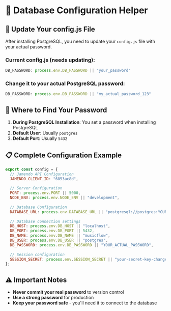 # 🔧 Database Configuration Helper

## 📝 Update Your config.js File

After installing PostgreSQL, you need to update your `config.js` file with your actual password.

### Current config.js (needs updating):
```javascript
DB_PASSWORD: process.env.DB_PASSWORD || "your_password"
```

### Change it to your actual PostgreSQL password:
```javascript
DB_PASSWORD: process.env.DB_PASSWORD || "my_actual_password_123"
```

## 🔑 Where to Find Your Password

1. **During PostgreSQL Installation**: You set a password when installing PostgreSQL
2. **Default User**: Usually `postgres`
3. **Default Port**: Usually `5432`

## 📋 Complete Configuration Example

```javascript
export const config = {
  // Jamendo API Configuration
  JAMENDO_CLIENT_ID: "6853ac8d",
  
  // Server Configuration
  PORT: process.env.PORT || 5000,
  NODE_ENV: process.env.NODE_ENV || "development",
  
  // Database Configuration
  DATABASE_URL: process.env.DATABASE_URL || "postgresql://postgres:YOUR_PASSWORD@localhost:5432/musicflow",
  
  // Database connection settings
  DB_HOST: process.env.DB_HOST || "localhost",
  DB_PORT: process.env.DB_PORT || 5432,
  DB_NAME: process.env.DB_NAME || "musicflow",
  DB_USER: process.env.DB_USER || "postgres",
  DB_PASSWORD: process.env.DB_PASSWORD || "YOUR_ACTUAL_PASSWORD",
  
  // Session configuration
  SESSION_SECRET: process.env.SESSION_SECRET || "your-secret-key-change-this-in-production"
};
```

## ⚠️ Important Notes

- **Never commit your real password** to version control
- **Use a strong password** for production
- **Keep your password safe** - you'll need it to connect to the database 